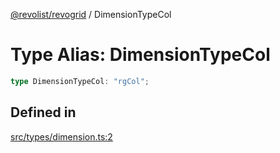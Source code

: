 [@revolist/revogrid](README.md) / DimensionTypeCol

# Type Alias: DimensionTypeCol

```ts
type DimensionTypeCol: "rgCol";
```

## Defined in

[src/types/dimension.ts:2](https://github.com/revolist/revogrid/blob/7eb028636fe9635cf32f3cf0775076c9e2dde053/src/types/dimension.ts#L2)
